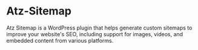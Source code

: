 # Atz-Sitemap
Atz Sitemap is a WordPress plugin that helps generate custom sitemaps to improve your website's SEO, including support for images, videos, and embedded content from various platforms.
